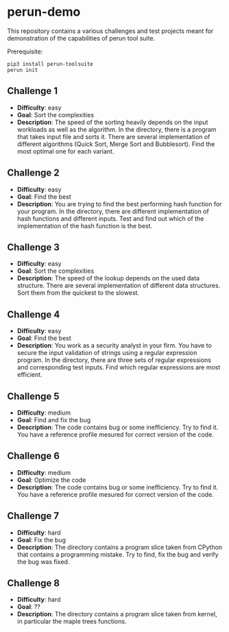 # perun-demo

This repository contains a various challenges and test projects meant for demonstration of the
capabilities of perun tool suite.

Prerequisite:

    pip3 install perun-toolsuite
    perun init

## Challenge 1

  - **Difficulty**: easy
  - **Goal**: Sort the complexities
  - **Description**: The speed of the sorting heavily depends on the input workloads as well as the
      algorithm. In the directory, there is a program that takes input file and sorts it. There are
      several implementation of different algorithms (Quick Sort, Merge Sort and Bubblesort). Find
      the most optimal one for each variant.

## Challenge 2

  - **Difficulty**: easy
  - **Goal**: Find the best
  - **Description**: You are trying to find the best performing hash function for your program. In
      the directory, there are different implementation of hash functions and different inputs.
      Test and find out which of the implementation of the hash function is the best.


## Challenge 3

  - **Difficulty**: easy
  - **Goal**: Sort the complexities
  - **Description**: The speed of the lookup depends on the used data structure. There are several
      implementation of different data structures. Sort them from the quickest to the slowest.

## Challenge 4

  - **Difficulty**: easy
  - **Goal**: Find the best
  - **Description**: You work as a security analyst in your firm. You have to secure the input
      validation of strings using a regular expression program. In the directory, there are three
      sets of regular expressions and corresponding test inputs. Find which regular expressions are
      most efficient. 


## Challenge 5

  - **Difficulty**: medium
  - **Goal**: Find and fix the bug
  - **Description**: The code contains bug or some inefficiency. Try to find it. You have a reference profile mesured for correct version of the code.

## Challenge 6

  - **Difficulty**: medium
  - **Goal**: Optimize the code 
  - **Description**: The code contains bug or some inefficiency. Try to find it. You have a reference profile mesured for correct version of the code.

## Challenge 7

  - **Difficulty**: hard
  - **Goal**: Fix the bug
  - **Description**: The directory contains a program slice taken from CPython that contains a
      programming mistake. Try to find, fix the bug and verify the bug was fixed.

## Challenge 8

  - **Difficulty**: hard
  - **Goal**: ??
  - **Description**: The directory contains a program slice taken from kernel, in particular the
      maple trees functions.
